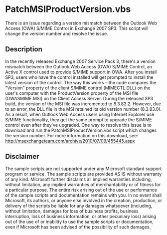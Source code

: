 # PatchMSIProductVersion.vbs

There is an issue regarding a version mismatch between the Outlook Web Access (OWA) S/MIME Control in Exchange 2007 SP3. This script will change the version number and resolve the issue.

## Description

In the recently released Exchange 2007 Service Pack 3, there's a version mismatch between the Outlook Web Access (OWA) S/MIME Control, an Active X control used to provide S/MIME support in OWA. After you install SP3, users who have the control installed will get prompted to install the latest version of the control. The way this works – the code compares the "Version" property of the client S/MIME control (MIMECTL.DLL) on the user's computer with the ProductVersion property of the MSI file (OWASMIME.MSI) on the Client Access Server. During the released SP3 build, the version of the MSI file was incremented to 8.3.83.2. However, due to an error, the DLL file in the MSI retained its old version number (8.3.83.0). As a result, when Outlook Web Access users using Internet Explorer use S/MIME functionality, they get the same prompt to upgrade the S/MIME control even after they've upgraded. One way to resolve this issue is to download and run the PatchMSIProductVersion.vbs script which changes the version number. 
For more information on this download, see: http://msexchangeteam.com/archive/2010/07/09/455445.aspx
     
## Disclaimer

The sample scripts are not supported under any Microsoft standard support program or service. The sample scripts are provided AS IS without warranty of any kind. Microsoft further disclaims all implied warranties including, without limitation, any implied warranties of merchantability or of fitness for a particular purpose. The entire risk arising out of the use or performance of the sample scripts and documentation remains with you. In no event shall Microsoft, its authors, or anyone else involved in the creation, production, or delivery of the scripts be liable for any damages whatsoever (including, without limitation, damages for loss of business profits, business interruption, loss of business information, or other pecuniary loss) arising out of the use of or inability to use the sample scripts or documentation, even if Microsoft has been advised of the possibility of such damages.